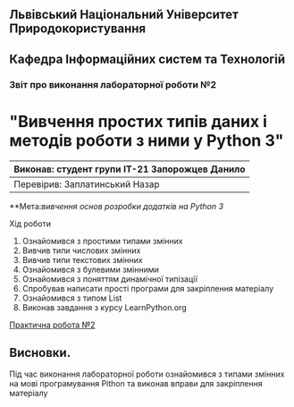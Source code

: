 ## Львівський Національний Університет Природокористування
## Кафедра Інформаційних систем та Технологій



### Звіт про виконання лабораторної роботи №2

# "Вивчення простих типів даних і методів роботи з ними у Python 3"



| Виконав: студент групи ІТ-21 Запорожцев Данило|
|----------------------------------------------|
| Перевірив: Заплатинський Назар              |




**Мета:*вивчення основ розробки додатків на Python 3*


Хід роботи

1. Ознайомився з простими типами змінних
2. Вивчив типи числових змінних
3. Вивчив типи текстових змінних
4. Ознайомився з булевими змінними
5. Ознайомився з поняттям динамічної типізації
6. Спробував написати прості програми для закріплення матеріалу
7. Ознайомився з типом List 
8. Виконав завдання з курсу LearnPython.org

[Практична робота №2](./2.py)

## Висновки. 

 Під час виконання лабораторної роботи ознайомився з типами змінних на мові програмування Pithon та виконав вправи для закріплення матеріалу

